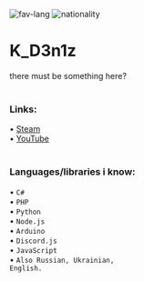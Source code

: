 ![fav-lang](https://img.shields.io/badge/favourite%20language-C%23-blueviolet)
![nationality](https://img.shields.io/badge/nationality-ukrainian-yellow)

# K_D3n1z
there must be something here?
<br><br>
### Links:
• [Steam](https://steamcommunity.com/id/k_d3n1z/)<br>
• [YouTube](https://www.youtube.com/channel/UCh76y2A6qXFUUTF69xMluPg)
<br><br>
### Languages/libraries i know:
• <code>C#</code><br>
• <code>PHP</code><br>
• <code>Python</code><br>
• <code>Node.js</code><br>
• <code>Arduino</code><br>
• <code>Discord.js</code><br>
• <code>JavaScript</code><br>
• <code>Also Russian, Ukrainian, English.</code><br>
